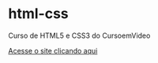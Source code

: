 # html-css
 Curso de HTML5 e CSS3 do CursoemVideo


<a href="https://jpdelpintor.github.io/html-css/html-css/desafios/d010-prof/android.html" target="_blank">Acesse o site clicando aqui</a>
